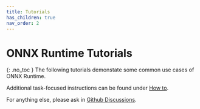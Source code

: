 ```yaml
---
title: Tutorials
has_children: true
nav_order: 2
---
```


# ONNX Runtime Tutorials
{: .no_toc }
The following tutorials demonstate some common use cases of ONNX Runtime.

Additional task-focused instructions can be found under [How to](./how-to). 

For anything else, please ask in [Github Discussions](https://github.com/microsoft/onnxruntime/discussions).
